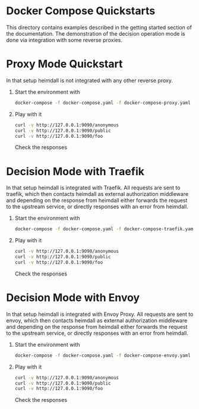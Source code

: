 # Docker Compose Quickstarts

This directory contains examples described in the getting started section of the documentation. The demonstration of the decision operation mode is done via integration with some reverse proxies.

# Proxy Mode Quickstart

In that setup heimdall is not integrated with any other reverse proxy.

1. Start the environment with

   ```bash
   docker-compose -f docker-compose.yaml -f docker-compose-proxy.yaml up
   ```

2. Play with it

   ```bash
   curl -v http://127.0.0.1:9090/anonymous
   curl -v http://127.0.0.1:9090/public
   curl -v http://127.0.0.1:9090/foo
   ```
   
   Check the responses

# Decision Mode with Traefik

In that setup heimdall is integrated with Traefik. All requests are sent to traefik, which then contacts heimdall as external authorization middleware and depending on the response from heimdall either forwards the request to the upstream service, or directly responses with an error from heimdall.

1. Start the environment with

   ```bash
   docker-compose -f docker-compose.yaml -f docker-compose-traefik.yaml up
   ```

2. Play with it

   ```bash
   curl -v http://127.0.0.1:9090/anonymous
   curl -v http://127.0.0.1:9090/public
   curl -v http://127.0.0.1:9090/foo
   ```

   Check the responses

# Decision Mode with Envoy

In that setup heimdall is integrated with Envoy Proxy. All requests are sent to envoy, which then contacts heimdall as external authorization middleware and depending on the response from heimdall either forwards the request to the upstream service, or directly responses with an error from heimdall.

1. Start the environment with

   ```bash
   docker-compose -f docker-compose.yaml -f docker-compose-envoy.yaml up
   ```

2. Play with it

   ```bash
   curl -v http://127.0.0.1:9090/anonymous
   curl -v http://127.0.0.1:9090/public
   curl -v http://127.0.0.1:9090/foo
   ```

   Check the responses